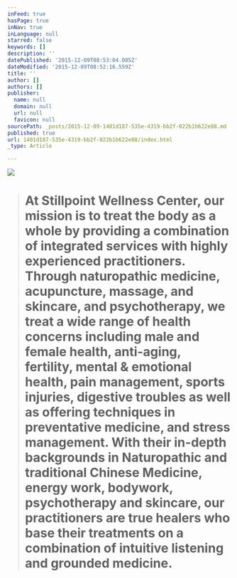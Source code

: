 ```yaml
---
inFeed: true
hasPage: true
inNav: true
inLanguage: null
starred: false
keywords: []
description: ''
datePublished: '2015-12-09T08:53:04.085Z'
dateModified: '2015-12-09T08:52:16.559Z'
title: ''
author: []
authors: []
publisher:
  name: null
  domain: null
  url: null
  favicon: null
sourcePath: _posts/2015-12-09-1401d187-535e-4319-bb2f-022b1b622e88.md
published: true
url: 1401d187-535e-4319-bb2f-022b1b622e88/index.html
_type: Article

---
```

![](https://the-grid-user-content.s3-us-west-2.amazonaws.com/5b15970f-7390-4458-a7ae-4bc58b783809.png)

> # At Stillpoint Wellness Center, our mission is to treat the body as a whole by providing a combination of integrated services with highly experienced practitioners. Through naturopathic medicine, acupuncture, massage, and skincare, and psychotherapy, we treat a wide range of health concerns including male and female health, anti-aging, fertility, mental & emotional health, pain management, sports injuries, digestive troubles as well as offering techniques in preventative medicine, and stress management. With their in-depth backgrounds in Naturopathic and traditional Chinese Medicine, energy work, bodywork, psychotherapy and skincare, our practitioners are true healers who base their treatments on a combination of intuitive listening and grounded medicine.